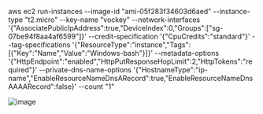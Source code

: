   
aws ec2 run-instances --image-id "ami-05f283f34603d6aed" --instance-type "t2.micro" --key-name "vockey" --network-interfaces '{"AssociatePublicIpAddress":true,"DeviceIndex":0,"Groups":["sg-07be94f8aa4af6599"]}' --credit-specification '{"CpuCredits":"standard"}' --tag-specifications '{"ResourceType":"instance","Tags":[{"Key":"Name","Value":"Windows-bash"}]}' --metadata-options '{"HttpEndpoint":"enabled","HttpPutResponseHopLimit":2,"HttpTokens":"required"}' --private-dns-name-options '{"HostnameType":"ip-name","EnableResourceNameDnsARecord":true,"EnableResourceNameDnsAAAARecord":false}' --count "1" 

![image](https://github.com/user-attachments/assets/479d6705-8fdb-4bd3-9e14-525a61a2b0b7)

